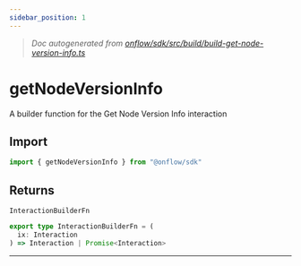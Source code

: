 ```yaml
---
sidebar_position: 1
---
```


> _Doc autogenerated from [onflow/sdk/src/build/build-get-node-version-info.ts](https://github.com/onflow/fcl-js/tree/master/packages/sdk/src/build/build-get-node-version-info.ts)_

# getNodeVersionInfo

A builder function for the Get Node Version Info interaction

## Import

```typescript
import { getNodeVersionInfo } from "@onflow/sdk"
```



## Returns

`InteractionBuilderFn`

```typescript
export type InteractionBuilderFn = (
  ix: Interaction
) => Interaction | Promise<Interaction>
```

---